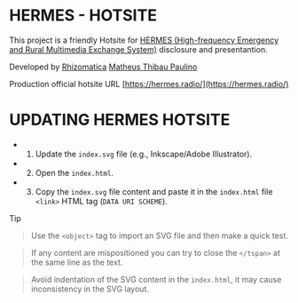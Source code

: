 # HERMES - HOTSITE

This project is a friendly Hotsite for [HERMES (High-frequency Emergency and Rural Multimedia Exchange System)](https://github.com/Rhizomatica/hermes-gui) disclosure and presentantion. 

Developed by 
[Rhizomatica](https://www.rhizomatica.org/) 
[Matheus Thibau Paulino](https://github.com/mtsthibau)

Production official hotsite URL [https://hermes.radio/](https://hermes.radio/)


# UPDATING HERMES HOTSITE

 - 1. Update the `index.svg` file (e.g., Inkscape/Adobe Illustrator).
 - 2. Open the `index.html`.
 - 3. Copy the `index.svg` file content and paste it in the `index.html` file `<link>` HTML tag (`DATA URI SCHEME`).

> [!TIP]

> Use the `<object>` tag to import an SVG file and then make a quick test.

> If any content are mispositioned you can try to close the `</tspan>` at the same line as the text.

> Avoid indentation of the SVG content in the `index.html`, it may cause inconsistency in the SVG layout.
